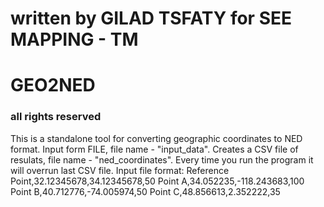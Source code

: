 
# written by GILAD TSFATY for SEE MAPPING - TM 
# GEO2NED
### all rights reserved ###
This is a standalone tool for converting geographic coordinates to NED format.
Input form FILE, file name - "input_data".
Creates a CSV file of resulats, file name - "ned_coordinates". 
Every time you run the program it will overrun last CSV file. 
Input file format:
Reference Point,32.12345678,34.12345678,50
Point A,34.052235,-118.243683,100
Point B,40.712776,-74.005974,50
Point C,48.856613,2.352222,35

